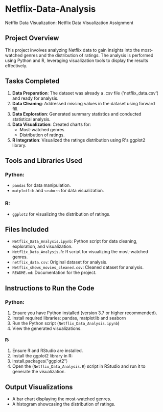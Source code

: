 # Netflix-Data-Analysis
Netflix Data Visualization: Netflix Data Visualization Assignment

## Project Overview
This project involves analyzing Netflix data to gain insights into the most-watched genres and the distribution of ratings. The analysis is performed using Python and R, leveraging visualization tools to display the results effectively.

## Tasks Completed
1. **Data Preparation**: The dataset was already a .csv file ('netflix_data.csv') and ready for analysis.
3. **Data Cleaning**: Addressed missing values in the dataset using forward fill.
4. **Data Exploration**: Generated summary statistics and conducted statistical analysis.
5. **Data Visualization**: Created charts for:
   - Most-watched genres.
   - Distribution of ratings.
6. **R Integration**: Visualized the ratings distribution using R's ggplot2 library.

## Tools and Libraries Used
### Python:
- `pandas` for data manipulation.
- `matplotlib` and `seaborn` for data visualization.

### R:
- `ggplot2` for visualizing the distribution of ratings.

## Files Included
- `Netflix_Data_Analysis.ipynb`: Python script for data cleaning, exploration, and visualization.
- `Netflix_Data_Analysis.R`: R script for visualizing the most-watched genres.
- `netflix_data.csv`: Original dataset for analysis.
- `Netflix_shows_movies_cleaned.csv`: Cleaned dataset for analysis.
- `README.md`: Documentation for the project.

## Instructions to Run the Code
### Python:
1. Ensure you have Python installed (version 3.7 or higher recommended).
2. Install required libraries: pandas, matplotlib and seaborn
3. Run the Python script (`Netflix_Data_Analysis.ipynb`)
4. View the generated visualizations.

#### R:
1. Ensure R and RStudio are installed.
2. Install the ggplot2 library in R:
3. install.packages("ggplot2")
4. Open the (`Netflix_Data_Analysis.R`) script in RStudio and run it to generate the visualization.

## Output Visualizations
- A bar chart displaying the most-watched genres.
- A histogram showcasing the distribution of ratings.
